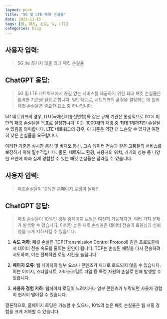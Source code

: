 ```yaml
---
layout: post
title: "5G 및 LTE 패킷 손실율"
date: 2023-11-15
tags: [율, 패킷, 손실, 및, LTE]
categories: blog
---
```


## 사용자 입력:
> 5G,lte 끊기지 않을 최대 패킷 손실율

## ChatGPT 응답:
> 5G 및 LTE 네트워크에서 끊김 없는 서비스를 제공하기 위한 최대 패킷 손실율은 엄격한 기준을 필요로 합니다. 일반적으로, 네트워크의 품질을 결정하는 데 있어 패킷 손실율은 중요한 요소 중 하나입니다.

5G 네트워크의 경우, ITU(국제전기통신연합)와 같은 규제 기관은 통상적으로 0.1% 미만의 패킷 손실율을 목표로 설정합니다. 이는 1000개의 패킷 중 최대 1개까지만 손실될 수 있음을 의미합니다. LTE 네트워크의 경우, 이 기준은 약간 더 느슨할 수 있지만 여전히 낮은 손실율을 요구합니다.

이러한 기준은 실시간 음성 및 비디오 통신, 고속 데이터 전송과 같은 고품질의 서비스를 보장하기 위해 필수적입니다. 물론, 네트워크 환경, 사용자의 위치, 기기의 성능 등 다양한 요인에 따라 실제 경험할 수 있는 패킷 손실율은 달라질 수 있습니다.

## 사용자 입력:
> 패킷손실율이 10%면 홈페이지 로딩이 될까?

## ChatGPT 응답:
> 패킷 손실율이 10%인 경우 홈페이지 로딩은 여전히 가능하지만, 여러 가지 문제가 발생할 수 있습니다. 이러한 높은 패킷 손실율은 데이터 전송의 효율성과 신뢰성을 크게 저하시킬 수 있습니다.

1. **속도 저하**: 패킷 손실은 TCP(Transmission Control Protocol) 같은 프로토콜에서 데이터 전송 속도를 줄이는 원인이 됩니다. TCP는 손실된 패킷을 다시 전송하려 시도하며, 이는 전체적인 로딩 시간을 늘립니다.

2. **페이지 오류**: 웹 페이지의 일부 요소나 콘텐츠가 제대로 로드되지 않을 수 있습니다. 이는 이미지, 스타일시트, 자바스크립트 파일 등 특정 자원의 손실로 인해 발생할 수 있습니다.

3. **사용자 경험 저하**: 웹페이지 로딩이 느려지거나 일부 콘텐츠가 누락되면 사용자 경험이 현저히 떨어질 수 있습니다.

결론적으로, 홈페이지 로딩은 가능할 수 있으나, 10%의 높은 패킷 손실율은 웹 서핑 경험을 크게 저해할 수 있습니다.

